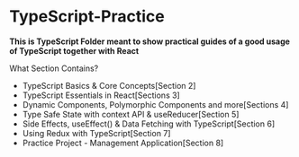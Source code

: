 # TypeScript-Practice


**This is TypeScript Folder meant to show practical guides of a good usage of TypeScript together with React**

What Section Contains? 

-  TypeScript Basics & Core Concepts[Section 2]
-  TypeScript Essentials in React[Sections 3]
-  Dynamic Components, Polymorphic Components and more[Sections 4]
-  Type Safe State with context API & useReducer[Section 5]
-  Side Effects, useEffect() & Data Fetching with TypeScript[Section 6]
-  Using Redux with TypeScript[Section 7]
-  Practice Project - Management Application[Section 8]
